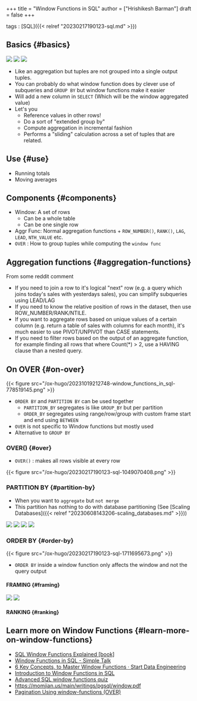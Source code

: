 +++
title = "Window Functions in SQL"
author = ["Hrishikesh Barman"]
draft = false
+++

tags
: [SQL]({{< relref "20230217190123-sql.md" >}})


## Basics {#basics}

![](/ox-hugo/20230217190123-sql-808720929.png)
![](/ox-hugo/20230217190123-sql-677262254.png)
![](/ox-hugo/20230217190123-sql-1563821933.png)

-   Like an aggregation but tuples are not grouped into a single output tuples.
-   You can probably do what window function does by clever use of subqueries and `GROUP BY` but window functions make it easier
-   Will add a new column in `SELECT` (Which will be the window aggregated value)
-   Let's you
    -   Reference values in other rows!
    -   Do a sort of "extended group by"
    -   Compute aggregation in incremental fashion
    -   Performs a "sliding" calculation across a set of tuples that are related.


## Use {#use}

-   Running totals
-   Moving averages


## Components {#components}

-   Window: A set of rows
    -   Can be a whole table
    -   Can be one single row
-   Aggr Func: Normal aggregation functions + `ROW_NUMBER()`, `RANK()`, `LAG`, `LEAD`, `NTH_VALUE` etc.
-   `OVER` : How to group tuples while computing the `window func`


## Aggregation functions {#aggregation-functions}

From some reddit comment

-   If you need to join a row to it's logical "next" row (e.g. a query which joins today's sales with yesterdays sales), you can simplify subqueries using LEAD/LAG
-   If you need to know the relative position of rows in the dataset, then use ROW_NUMBER/RANK/NTILE.
-   If you want to aggregate rows based on unique values of a certain column (e.g. return a table of sales with columns for each month), it's much easier to use PIVOT/UNPIVOT than CASE statements.
-   If you need to filter rows based on the output of an aggregate function, for example finding all rows that where Count(\*) &gt; 2, use a HAVING clause than a nested query.


## On OVER {#on-over}

{{< figure src="/ox-hugo/20231019212748-window_functions_in_sql-778519145.png" >}}

-   `ORDER BY` and `PARTITION BY` can be used together
    -   `PARTITION_BY` segregates is like `GROUP_BY` but per partition
    -   `ORDER_BY` segregates using range/row/group with custom frame start and end using `BETWEEN`
-   `OVER` is not specific to Window functions but mostly used
-   Alternative to `GROUP BY`


### OVER() {#over}

-   `OVER()` : makes all rows visible at every row

{{< figure src="/ox-hugo/20230217190123-sql-1049070408.png" >}}


### PARTITION BY {#partition-by}

-   When you want to `aggregate` but `not merge`
-   This partition has nothing to do with database partitioning (See [Scaling Databases]({{< relref "20230608143206-scaling_databases.md" >}}))

![](/ox-hugo/20230217190123-sql-1398448603.png)
![](/ox-hugo/20230217190123-sql-108054879.png)
![](/ox-hugo/20230217190123-sql-438292000.png)
![](/ox-hugo/20230217190123-sql-2014090892.png)


### ORDER BY {#order-by}

{{< figure src="/ox-hugo/20230217190123-sql-1711695673.png" >}}

-   `ORDER BY` inside a window function only affects the window and not the query output


#### FRAMING {#framing}

![](/ox-hugo/20230217190123-sql-1619572283.png)
![](/ox-hugo/20230217190123-sql-1906471995.png)


#### RANKING {#ranking}


## Learn more on Window Functions {#learn-more-on-window-functions}

-   [SQL Window Functions Explained [book]​](https://antonz.org/sql-window-functions-book/)
-   [Window Functions in SQL - Simple Talk](https://www.red-gate.com/simple-talk/databases/sql-server/t-sql-programming-sql-server/window-functions-in-sql/)
-   [6 Key Concepts, to Master Window Functions · Start Data Engineering](https://www.startdataengineering.com/post/6-concepts-to-clearly-understand-window-functions/)
-   [Introduction to Window Functions in SQL](https://khashtamov.com/en/sql-window-functions/)
-   [Advanced SQL window functions quiz](http://www.windowfunctions.com/questions/intro/)
-   <https://momjian.us/main/writings/pgsql/window.pdf>
-   [Pagination Using window-functions (OVER)](https://use-the-index-luke.com/sql/partial-results/window-functions)
